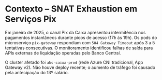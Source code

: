 # Contexto – SNAT Exhaustion em Serviços Pix

Em janeiro de 2025, o canal Pix da Caixa apresentou intermitência nos pagamentos instantâneos durante picos de acesso (17h às 19h). Os pods do microserviço `pix-gateway` respondiam com `504 Gateway Timeout` após 3 a 5 tentativas consecutivas. O monitoramento identificou falhas de saída para APIs externas de liquidação operadas pelo Banco Central.

O cluster afetado foi `aks-caixa-prod` (rede Azure CNI tradicional, App Gateway v2). Não houve deploy recente; o aumento de tráfego foi causado pela antecipação do 13º salário.
